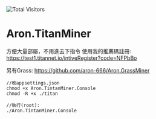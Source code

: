 ![Total Visitors](https://komarev.com/ghpvc/?username=aron-666titan&color=green)

# Aron.TitanMiner

方便大量部屬，不用進去下指令
使用我的推薦碼註冊: https://test1.titannet.io/intiveRegister?code=NFPbBo

另有Grass: https://github.com/aron-666/Aron.GrassMiner

```
//改appsettings.json
chmod +x Aron.TintanMiner.Console
chmod -R +x ./titan

//執行(root):
./Aron.TintanMiner.Console
```
